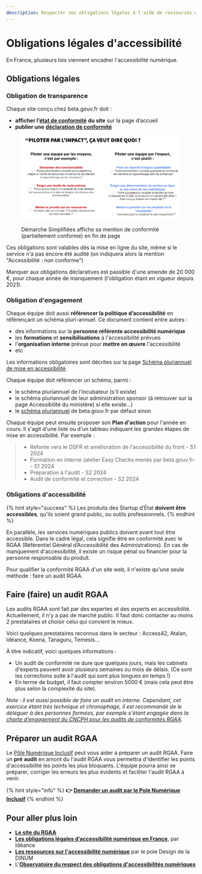 ```yaml
---
description: Respecter ses obligations légales à l'aide de ressources et d'outils.
---
```


# Obligations légales d'accessibilité

En France, plusieurs lois viennent encadrer l'accessibilité numérique.

## **Obligations légales**

### **Obligation de transparence**

Chaque site conçu chez beta.gouv.fr doit :

* **afficher l’**[**état de conformité**](https://accessibilite.numerique.gouv.fr/obligations/mentions-et-pages-obligatoires/) **du site** sur la page d’accueil
* **publier une** [**déclaration de conformité**](https://betagouv.github.io/a11y-generateur-declaration/)

<figure><img src="../../../../.gitbook/assets/image (2).png" alt=""><figcaption><p>Démarche Simplifiées affiche sa mention de conformité (partiellement conforme) en fin de page</p></figcaption></figure>

Ces obligations sont valables dès la mise en ligne du site, même si le service n'a pas encore été audité (on indiquera alors la mention "Accessibilité : non conforme")

Manquer aux obligations déclaratives est passible d'une amende de 20 000 €, pour chaque année de manquement (l'obligation étant en vigueur depuis 2021).

### **Obligation d'engagement**

Chaque équipe doit aussi **référencer la politique d’accessibilité** en référençant un schéma pluri-annuel. Ce document contient entre autres :

* des informations sur la **personne référente accessibilité numérique**
* les **formations** et **sensibilisations** à l'accessibilité prévues
* l'**organisation interne** prévue pour **mettre en œuvre** l'accessibilité
* etc

Les informations obligatoires sont décrites sur la page [Schéma pluriannuel de mise en accessibilité](https://accessibilite.numerique.gouv.fr/obligations/schema-pluriannuel/).

Chaque équipe doit référencer un schéma, parmi :

* le schéma pluriannuel de l'incubateur (s'il existe)
* le schéma pluriannuel de leur administration sponsor (à retrouver sur la page Accessibilité du ministère) si elle existe...)
* le [schéma pluriannuel](https://beta.gouv.fr/accessibilite/) de beta.gouv.fr par défaut sinon

Chaque équipe peut ensuite proposer son **Plan d'action** pour l'année en cours. Il s'agit d'une liste ou d'un tableau indiquant les grandes étapes de mise en accessibilité. Par exemple :

> * Refonte vers le DSFR et amélioration de l'accessibilité du front - S1 2024
> * Formation en interne (atelier Easy Checks menés par beta.gouv.fr- - S1 2024
> * Préparation à l'audit - S2 2024
> * Audit de conformité et correction - S2 2024

### Obligations d'accessibilité

{% hint style="success" %}
Les produits des Startup d’État **doivent être accessibles**, qu'ils soient grand public, ou outils professionnels.
{% endhint %}

En parallèle, les services numériques publics doivent avant tout être accessible. Dans le cadre légal, cela signifie être en conformité avec le RGAA (Référentiel Général d’Accessibilité des Administrations). En cas de manquement d'accessibilité, il existe un risque pénal ou financier pour la personne responsable du produit.

Pour qualifier la conformité RGAA d'un site web, il n'existe qu'une seule méthode : faire un audit RGAA.

## Faire (faire) un audit RGAA

Les audits RGAA sont fait par des expertes et des experts en accessibilité. Actuellement, il n'y a pas de marché public. Il faut donc contacter au moins 2 prestataires et choisir celui qui convient le mieux.

Voici quelques prestataires reconnus dans le secteur : Access42, Atalan, Idéance, Koena, Tanaguru, Temesis...

À titre indicatif, voici quelques informations :

* Un audit de conformité ne dure que quelques jours, mais les cabinets d'experts peuvent avoir plusieurs semaines ou mois de délais. (Ce sont les corrections suite à l'audit qui sont plus longues en temps !)
* En terme de budget, il faut compter environ 5000 € (mais cela peut être plus selon la complexité du site).

_Note : il est aussi possible de faire un audit en interne. Cependant, cet exercice étant très technique et chronophage, il est recommandé de le déléguer à des personnes formées, par exemple s'étant engagée dans la_ [_charte d’engagement du CNCPH pour les audits de conformités RGAA_](https://cncph.fr/charte-rgaa/)_._

## Préparer un audit RGAA

Le [Pôle Numérique Inclusif](../../../../ressources/je-sollicite-de-laide-transverse/aide-transverse-pole-numerique-inclusif.md) peut vous aider à préparer un audit RGAA. Faire un **pré** **audit** en amont du l'audit RGAA vous permettra d'identifier les points d'accessibilité les points les plus bloquants. L'équipe pourra ainsi se préparer, corriger les erreurs les plus évidents et faciliter l'audit RGAA à venir.

{% hint style="info" %}
**👉** [**Demander un audit par le Pole Numérique Inclusif**](https://docs.google.com/forms/d/1L4DOpBS9ibJWmWyypOOyB86ExGPLz-IwUuunazugsBU/edit)
{% endhint %}

## **Pour aller plus loin**

* [**Le site du RGAA**](https://accessibilite.numerique.gouv.fr/)
* [**Les obligations légales d’accessibilité numérique en France**](https://ideance.net/blog/293/loi-accessibilite-numerique-france/), par Idéance
* [**Les ressources sur l'accessibilité numérique**](https://design.numerique.gouv.fr/accessibilite-numerique/) par le pole Design de la DINUM
* L'[**Observatoire du respect des obligations d'accessibilités numériques**](https://observatoire-access-num.aveuglesdefrance.org/)
